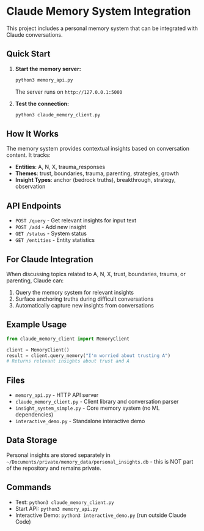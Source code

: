 # Claude Memory System Integration

This project includes a personal memory system that can be integrated with Claude conversations.

## Quick Start

1. **Start the memory server:**
   ```bash
   python3 memory_api.py
   ```
   The server runs on `http://127.0.0.1:5000`

2. **Test the connection:**
   ```bash
   python3 claude_memory_client.py
   ```

## How It Works

The memory system provides contextual insights based on conversation content. It tracks:

- **Entities**: A, N, X, trauma_responses
- **Themes**: trust, boundaries, trauma, parenting, strategies, growth
- **Insight Types**: anchor (bedrock truths), breakthrough, strategy, observation

## API Endpoints

- `POST /query` - Get relevant insights for input text
- `POST /add` - Add new insight
- `GET /status` - System status
- `GET /entities` - Entity statistics

## For Claude Integration

When discussing topics related to A, N, X, trust, boundaries, trauma, or parenting, Claude can:

1. Query the memory system for relevant insights
2. Surface anchoring truths during difficult conversations
3. Automatically capture new insights from conversations

## Example Usage

```python
from claude_memory_client import MemoryClient

client = MemoryClient()
result = client.query_memory("I'm worried about trusting A")
# Returns relevant insights about trust and A
```

## Files

- `memory_api.py` - HTTP API server
- `claude_memory_client.py` - Client library and conversation parser
- `insight_system_simple.py` - Core memory system (no ML dependencies)
- `interactive_demo.py` - Standalone interactive demo

## Data Storage

Personal insights are stored separately in `~/Documents/private/memory_data/personal_insights.db` - this is NOT part of the repository and remains private.

## Commands

- Test: `python3 claude_memory_client.py`
- Start API: `python3 memory_api.py`
- Interactive Demo: `python3 interactive_demo.py` (run outside Claude Code)